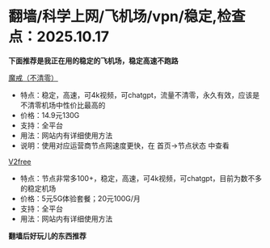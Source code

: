 # 翻墙/科学上网/飞机场/vpn/稳定,检查点：2025.10.17
**下面推荐是我正在用的稳定的飞机场，稳定高速不跑路**
 
 [魔戒（不清零）](https://mojie.app/register?aff=1pWspTHg#tt) 
* 特点：稳定，高速，可4k视频，可chatgpt，流量不清零，永久有效，应该是不清零机场中性价比最高的
* 价格：14.9元130G
* 支持：全平台 
* 用法：网站内有详细使用方法
* 说明：使用对应运营商节点网速度更快，在 首页->节点状态 中查看

 [V2free](https://w1.v2free.cc/auth/register?code=QKu7#tt) 
* 特点：节点非常多100+，稳定，高速，可4k视频，可chatgpt，目前为数不多的稳定机场
* 价格：5元5G体验套餐；20元100G/月
* 支持：全平台 
* 用法：网站内有详细使用方法

**翻墙后好玩儿的东西推荐**
 
 

